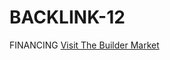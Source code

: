 # BACKLINK-12
FINANCING
[Visit The Builder Market](https://thebuildermarket.com/content/contractor-financing)
